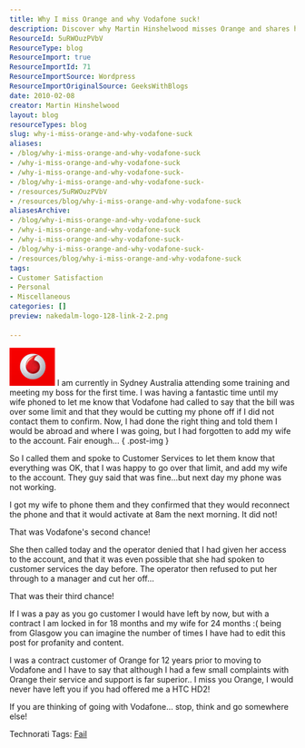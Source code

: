 ```yaml
---
title: Why I miss Orange and why Vodafone suck!
description: Discover why Martin Hinshelwood misses Orange and shares his frustrating experience with Vodafone's customer service. A must-read for mobile users!
ResourceId: 5uRWOuzPVbV
ResourceType: blog
ResourceImport: true
ResourceImportId: 71
ResourceImportSource: Wordpress
ResourceImportOriginalSource: GeeksWithBlogs
date: 2010-02-08
creator: Martin Hinshelwood
layout: blog
resourceTypes: blog
slug: why-i-miss-orange-and-why-vodafone-suck
aliases:
- /blog/why-i-miss-orange-and-why-vodafone-suck
- /why-i-miss-orange-and-why-vodafone-suck
- /why-i-miss-orange-and-why-vodafone-suck-
- /blog/why-i-miss-orange-and-why-vodafone-suck-
- /resources/5uRWOuzPVbV
- /resources/blog/why-i-miss-orange-and-why-vodafone-suck
aliasesArchive:
- /blog/why-i-miss-orange-and-why-vodafone-suck
- /why-i-miss-orange-and-why-vodafone-suck
- /why-i-miss-orange-and-why-vodafone-suck-
- /blog/why-i-miss-orange-and-why-vodafone-suck-
- /resources/blog/why-i-miss-orange-and-why-vodafone-suck
tags:
- Customer Satisfaction
- Personal
- Miscellaneous
categories: []
preview: nakedalm-logo-128-link-2-2.png

---
```

<rant>

![logo](images/d7b5cd926c08_137EA-logo_-1-1.gif) I am currently in Sydney Australia attending some training and meeting my boss for the first time. I was having a fantastic time until my wife phoned to let me know that Vodafone had called to say that the bill was over some limit and that they would be cutting my phone off if I did not contact them to confirm. Now, I had done the right thing and told them I would be abroad and where I was going, but I had forgotten to add my wife to the account. Fair enough…
{ .post-img }

So I called them and spoke to Customer Services to let them know that everything was OK, that I was happy to go over that limit, and add my wife to the account. They guy said that was fine…but next day my phone was not working.

I got my wife to phone them and they confirmed that they would reconnect the phone and that it would activate at 8am the next morning. It did not!

That was Vodafone's second chance!

She then called today and the operator denied that I had given her access to the account, and that it was even possible that she had spoken to customer services the day before. The operator then refused to put her through to a manager and cut her off…

That was their third chance!

If I was a pay as you go customer I would have left by now, but with a contract I am locked in for 18 months and my wife for 24 months :( being from Glasgow you can imagine the number of times I have had to edit this post for profanity and content.

I was a contract customer of Orange for 12 years prior to moving to Vodafone and I have to say that although I had a few small complaints with Orange their service and support is far superior.. I miss you Orange, I would never have left you if you had offered me a HTC HD2!

If you are thinking of going with Vodafone… stop, think and go somewhere else!

</rant>

Technorati Tags: [Fail](http://technorati.com/tags/Fail)
